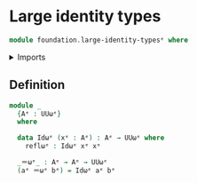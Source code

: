 # Large identity types

```agda
module foundation.large-identity-typesᵉ where
```

<details><summary>Imports</summary>

```agda
open import foundation.universe-levelsᵉ
```

</details>

## Definition

```agda
module _
  {Aᵉ : UUωᵉ}
  where

  data Idωᵉ (xᵉ : Aᵉ) : Aᵉ → UUωᵉ where
    reflωᵉ : Idωᵉ xᵉ xᵉ

  _＝ωᵉ_ : Aᵉ → Aᵉ → UUωᵉ
  (aᵉ ＝ωᵉ bᵉ) = Idωᵉ aᵉ bᵉ
```